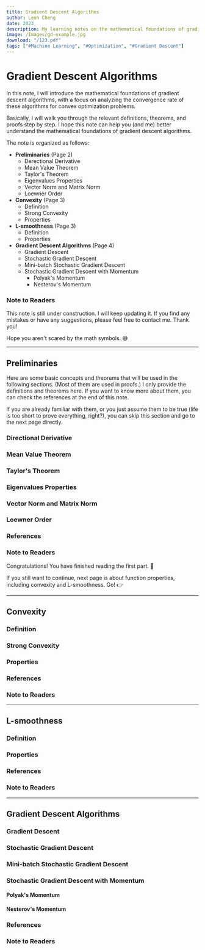 ```yaml
---
title: Gradient Descent Algorithms
author: Leon Cheng
date: 2023
description: My learning notes on the mathematical foundations of gradient descent algorithms.
image: /Images/gd-example.jpg
download: "/123.pdf"
tags: ["#Machine Learning", "#Optimization", "#Gradient Descent"]
---
```

# Gradient Descent Algorithms

In this note, I will introduce the mathematical foundations of gradient descent algorithms, with a focus on analyzing the convergence rate of these algorithms for convex optimization problems.

Basically, I will walk you through the relevant definitions, theorems, and proofs step by step. I hope this note can help you (and me) better understand the mathematical foundations of gradient descent algorithms. 

The note is organized as follows:
- **Preliminaries** (Page 2)
    - Derectional Derivative
    - Mean Value Theorem
    - Taylor's Theorem
    - Eigenvalues Properties
    - Vector Norm and Matrix Norm
    - Loewner Order
- **Convexity** (Page 3)
    - Definition
    - Strong Convexity
    - Properties
- **L-smoothness** (Page 3)
    - Definition
    - Properties
- **Gradient Descent Algorithms** (Page 4)
    - Gradient Descent
    - Stochastic Gradient Descent
    - Mini-batch Stochastic Gradient Descent
    - Stochastic Gradient Descent with Momentum
        - Polyak's Momentum
        - Nesterov's Momentum


### Note to Readers
This note is still under construction. I will keep updating it. If you find any mistakes or have any suggestions, please feel free to contact me. Thank you!

Hope you aren't scared by the math symbols. :sweat_smile:


---
## Preliminaries
Here are some basic concepts and theorems that will be used in the following sections. (Most of them are used in proofs.) I only provide the definitions and theorems here. If you want to know more about them, you can check the references at the end of this note.

If you are already familiar with them, or you just assume them to be true (life is too short to prove everything, right?), you can skip this section and go to the next page directly.

### Directional Derivative

### Mean Value Theorem

### Taylor's Theorem

### Eigenvalues Properties

### Vector Norm and Matrix Norm

### Loewner Order


### References

### Note to Readers
Congratulations! You have finished reading the first part. :tada:

If you still want to continue, next page is about function properties, including convexity and L-smoothness. Go! :point_right:


---
## Convexity

### Definition

### Strong Convexity

### Properties

### References

### Note to Readers


---
## L-smoothness

### Definition

### Properties

### References

### Note to Readers


---
## Gradient Descent Algorithms

### Gradient Descent

### Stochastic Gradient Descent

### Mini-batch Stochastic Gradient Descent

### Stochastic Gradient Descent with Momentum

#### Polyak's Momentum


#### Nesterov's Momentum

### References

### Note to Readers

